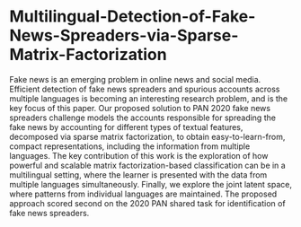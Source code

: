 # Multilingual-Detection-of-Fake-News-Spreaders-via-Sparse-Matrix-Factorization
Fake news is an emerging problem in online news and social media. Efficient detection of fake news spreaders and spurious accounts across multiple languages is becoming an interesting research problem, and is the key focus of this paper. Our proposed solution to PAN 2020 fake news spreaders challenge models the accounts responsible for spreading the fake news by accounting for different types of textual features, decomposed via sparse matrix factorization, to obtain easy-to-learn-from, compact representations, including the information from multiple languages. The key contribution of this work is the exploration of how powerful and scalable matrix factorization-based classification can be in a multilingual setting, where the learner is presented with the data from multiple languages simultaneously. Finally, we explore the joint latent space, where patterns from individual languages are maintained. The proposed approach scored second on the 2020 PAN shared task for identification of fake news spreaders.
